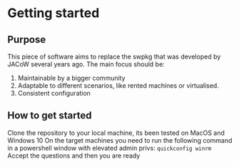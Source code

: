 # Getting started

## Purpose

This piece of software aims to replace the swpkg that was developed by JACoW several years ago. The main focus should be:

1. Maintainable by a bigger community
2. Adaptable to different scenarios, like rented machines or virtualised.
3. Consistent configuration

## How to get started

Clone the repository to your local machine, its been tested on MacOS and Windows 10
On the target machines you need to run the following command in a powershell window with elevated admin privs:
`quickconfig winrm`
Accept the questions and then you are ready

